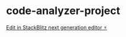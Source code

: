 # code-analyzer-project

[Edit in StackBlitz next generation editor ⚡️](https://stackblitz.com/~/github.com/CharleBulla1/code-analyzer-project)